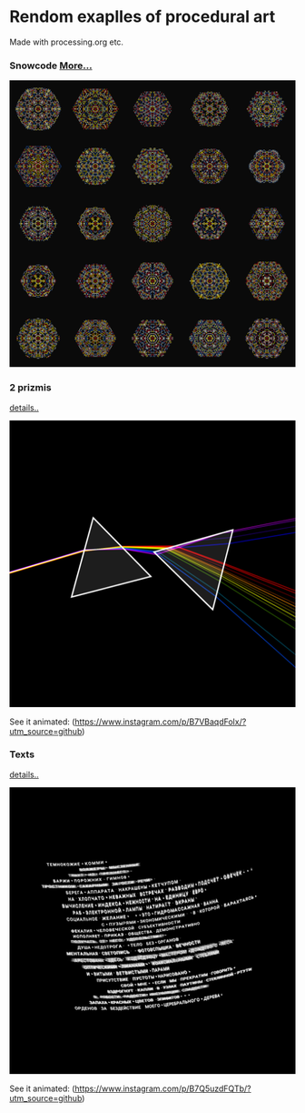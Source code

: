 
# Rendom exaplles of procedural art
Made with processing.org etc.

### Snowcode [More...](/snowflakes/README.md)

![Sample](snowflakes/grid.png)


### 2 prizmis 
[details..](/prizms)

![Sample](prizms/pink_floyd__0034.png)

See it animated: (https://www.instagram.com/p/B7VBaqdFolx/?utm_source=github)

 
### Texts 
[details..](/opart_19_poem)

![Sample](opart_19_poem/sample__0023.png)

See it animated: (https://www.instagram.com/p/B7Q5uzdFQTb/?utm_source=github)